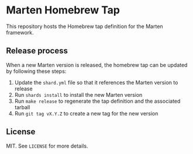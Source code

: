 # Marten Homebrew Tap

This repository hosts the Homebrew tap definition for the Marten framework.

## Release process

When a new Marten version is released, the homebrew tap can be updated by following these steps:

1. Update the `shard.yml` file so that it references the Marten version to release
2. Run `shards install` to install the new Marten version
3. Run `make release` to regenerate the tap definition and the associated tarball
4. Run `git tag vX.Y.Z` to create a new tag for the new version

## License

MIT. See ``LICENSE`` for more details.
